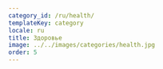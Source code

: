 ```yaml
---
category_id: /ru/health/
templateKey: category
locale: ru
title: Здоровье
image: ../../images/categories/health.jpg
order: 5
---
```

